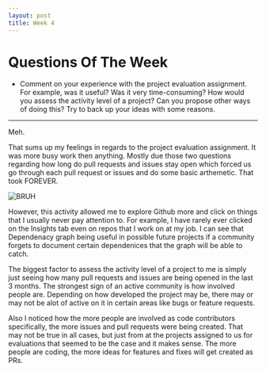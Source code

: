 ```yaml
---
layout: post
title: Week 4
---
```



# Questions Of The Week

 - Comment on your experience with the project evaluation assignment. For example, was it useful? Was it very time-consuming? How would you assess the activity level of a project? Can you propose other ways of doing this? Try to back up your ideas with some reasons.


-----


Meh.

That sums up my feelings in regards to the project evaluation assignment. It was more busy work then anything. Mostly due those two questions regarding how long do pull requests and issues stay open which forced us go through each pull request or issues and do some basic arthemetic. That took FOREVER.

![BRUH](https://media.giphy.com/media/aLR4jNNVijwGI/giphy.gif)

However, this activity allowed me to explore Github more and click on things that I usually never pay attention to. For example, I have rarely ever clicked on the Insights tab even on repos that I work on at my job. I can see that Dependenacy graph being useful in possible future projects if a community forgets to document certain dependenices that the graph will be able to catch.


The biggest factor to assess the activity level of a project to me is simply just seeing how many pull requests and issues are being opened in the last 3 months. The strongest sign of an active community is how involved people are. Depending on how developed the project may be, there may or may not be alot of active on it in certain areas like bugs or feature requests.

Also I noticed how the more people are involved as code contributors specifically, the more issues and pull requests were being created. That may not be true in all cases, but just from at the projects assigned to us for evaluations that seemed to be the case and it makes sense. The more people are coding, the more ideas for features and fixes will get created as PRs. 
